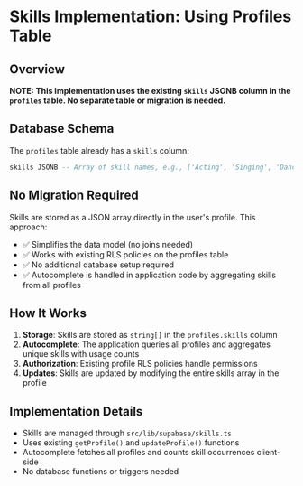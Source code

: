 # Skills Implementation: Using Profiles Table

## Overview
**NOTE: This implementation uses the existing `skills` JSONB column in the `profiles` table. No separate table or migration is needed.**

## Database Schema

The `profiles` table already has a `skills` column:
```sql
skills JSONB -- Array of skill names, e.g., ['Acting', 'Singing', 'Dancing']
```

## No Migration Required

Skills are stored as a JSON array directly in the user's profile. This approach:
- ✅ Simplifies the data model (no joins needed)
- ✅ Works with existing RLS policies on the profiles table
- ✅ No additional database setup required
- ✅ Autocomplete is handled in application code by aggregating skills from all profiles

## How It Works

1. **Storage**: Skills are stored as `string[]` in the `profiles.skills` column
2. **Autocomplete**: The application queries all profiles and aggregates unique skills with usage counts
3. **Authorization**: Existing profile RLS policies handle permissions
4. **Updates**: Skills are updated by modifying the entire skills array in the profile

## Implementation Details

- Skills are managed through `src/lib/supabase/skills.ts`
- Uses existing `getProfile()` and `updateProfile()` functions
- Autocomplete fetches all profiles and counts skill occurrences client-side
- No database functions or triggers needed
